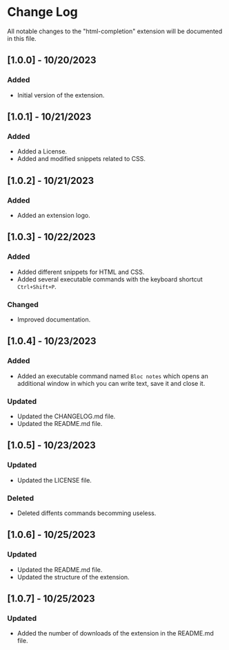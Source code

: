 # Change Log

All notable changes to the "html-completion" extension will be documented in this file.

## [1.0.0] - 10/20/2023

### Added

- Initial version of the extension.

## [1.0.1] - 10/21/2023

### Added

- Added a License.
- Added and modified snippets related to CSS.

## [1.0.2] - 10/21/2023

### Added

- Added an extension logo.

## [1.0.3] - 10/22/2023

### Added

- Added different snippets for HTML and CSS.
- Added several executable commands with the keyboard shortcut `Ctrl+Shift+P`.

### Changed

- Improved documentation.

## [1.0.4] - 10/23/2023

### Added

- Added an executable command named `Bloc notes` which opens an additional window in which you can write text,
save it and close it.

### Updated

- Updated the CHANGELOG.md file.
- Updated the README.md file.

## [1.0.5] - 10/23/2023

### Updated

- Updated the LICENSE file.

### Deleted

- Deleted diffents commands becomming useless.

## [1.0.6] - 10/25/2023

### Updated

- Updated the README.md file.
- Updated the structure of the extension.

## [1.0.7] - 10/25/2023

### Updated

- Added the number of downloads of the extension in the README.md file.